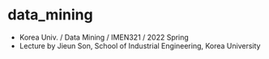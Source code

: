 # data_mining
- Korea Univ. / Data Mining / IMEN321 / 2022 Spring
- Lecture by Jieun Son, School of Industrial Engineering, Korea University

